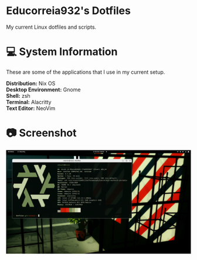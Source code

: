 # Educorreia932's Dotfiles 

My current Linux dotfiles and scripts.

# 💻 System Information

These are some of the applications that I use in my current setup.

**Distribution:** Nix OS  
**Desktop Environment:** Gnome  
**Shell:** zsh  
**Terminal:** Alacritty  
**Text Editor:** NeoVim

# 📷 Screenshot

![Preview](preview.png)